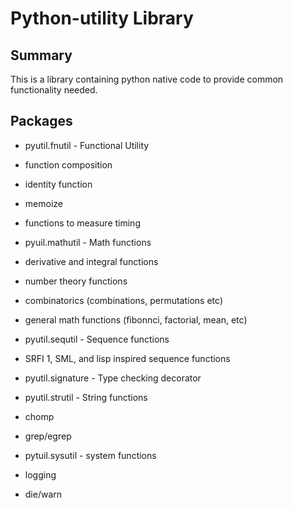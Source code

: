 Python-utility Library
=========================

Summary
-------

This is a library containing python native code to provide common functionality
needed.


Packages
---------

 + pyutil.fnutil - Functional Utility
  + function composition
  + identity function
  + memoize
  + functions to measure timing

 + pyuil.mathutil - Math functions
  + derivative and integral functions
  + number theory functions
  + combinatorics (combinations, permutations etc)
  + general math functions (fibonnci, factorial, mean, etc)

 + pyutil.sequtil - Sequence functions
  + SRFI 1, SML, and lisp inspired sequence functions

 + pyutil.signature - Type checking decorator

 + pyutil.strutil - String functions
  + chomp
  + grep/egrep

 + pytuil.sysutil - system functions
  + logging
  + die/warn 
